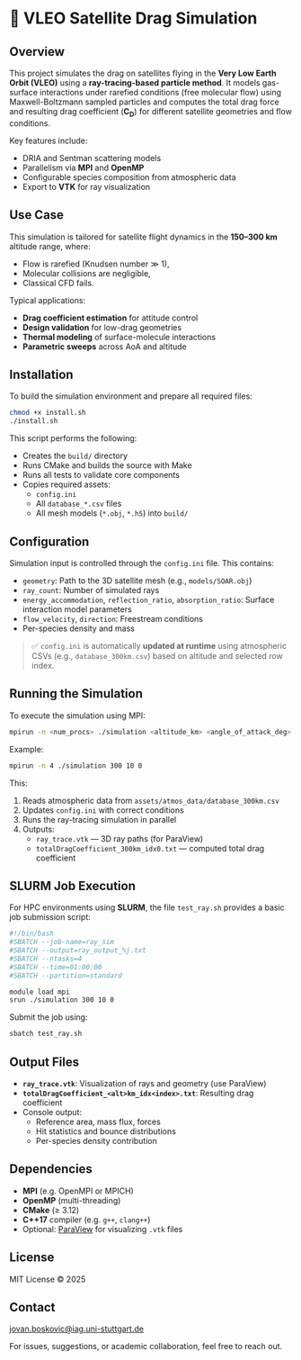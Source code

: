 # 🚀 VLEO Satellite Drag Simulation

## Overview

This project simulates the drag on satellites flying in the **Very Low Earth Orbit (VLEO)** using a **ray-tracing-based particle method**. It models gas-surface interactions under rarefied conditions (free molecular flow) using Maxwell-Boltzmann sampled particles and computes the total drag force and resulting drag coefficient (**C<sub>D</sub>**) for different satellite geometries and flow conditions.

Key features include:
- DRIA and Sentman scattering models
- Parallelism via **MPI** and **OpenMP**
- Configurable species composition from atmospheric data
- Export to **VTK** for ray visualization

## Use Case

This simulation is tailored for satellite flight dynamics in the **150–300 km** altitude range, where:
- Flow is rarefied (Knudsen number ≫ 1),
- Molecular collisions are negligible,
- Classical CFD fails.

Typical applications:
- **Drag coefficient estimation** for attitude control
- **Design validation** for low-drag geometries
- **Thermal modeling** of surface-molecule interactions
- **Parametric sweeps** across AoA and altitude

## Installation

To build the simulation environment and prepare all required files:

```bash
chmod +x install.sh
./install.sh
```

This script performs the following:
- Creates the `build/` directory
- Runs CMake and builds the source with Make
- Runs all tests to validate core components
- Copies required assets:
  - `config.ini`
  - All `database_*.csv` files
  - All mesh models (`*.obj`, `*.h5`) into `build/`

## Configuration

Simulation input is controlled through the `config.ini` file. This contains:
- `geometry`: Path to the 3D satellite mesh (e.g., `models/SOAR.obj`)
- `ray_count`: Number of simulated rays
- `energy_accommodation`, `reflection_ratio`, `absorption_ratio`: Surface interaction model parameters
- `flow_velocity`, `direction`: Freestream conditions
- Per-species density and mass

> ✅ `config.ini` is automatically **updated at runtime** using atmospheric CSVs (e.g., `database_300km.csv`) based on altitude and selected row index.

## Running the Simulation

To execute the simulation using MPI:

```bash
mpirun -n <num_procs> ./simulation <altitude_km> <angle_of_attack_deg> <csv_row_index>
```

Example:

```bash
mpirun -n 4 ./simulation 300 10 0
```

This:
1. Reads atmospheric data from `assets/atmos_data/database_300km.csv`
2. Updates `config.ini` with correct conditions
3. Runs the ray-tracing simulation in parallel
4. Outputs:
   - `ray_trace.vtk` — 3D ray paths (for ParaView)
   - `totalDragCoefficient_300km_idx0.txt` — computed total drag coefficient

## SLURM Job Execution

For HPC environments using **SLURM**, the file `test_ray.sh` provides a basic job submission script:

```bash
#!/bin/bash
#SBATCH --job-name=ray_sim
#SBATCH --output=ray_output_%j.txt
#SBATCH --ntasks=4
#SBATCH --time=01:00:00
#SBATCH --partition=standard

module load mpi
srun ./simulation 300 10 0
```

Submit the job using:

```bash
sbatch test_ray.sh
```

## Output Files

- **`ray_trace.vtk`**: Visualization of rays and geometry (use ParaView)
- **`totalDragCoefficient_<alt>km_idx<index>.txt`**: Resulting drag coefficient
- Console output:
  - Reference area, mass flux, forces
  - Hit statistics and bounce distributions
  - Per-species density contribution

## Dependencies

- **MPI** (e.g. OpenMPI or MPICH)
- **OpenMP** (multi-threading)
- **CMake** (≥ 3.12)
- **C++17** compiler (e.g. `g++`, `clang++`)
- Optional: [ParaView](https://www.paraview.org/) for visualizing `.vtk` files

## License

MIT License © 2025

## Contact
jovan.boskovic@iag.uni-stuttgart.de

For issues, suggestions, or academic collaboration, feel free to reach out.
